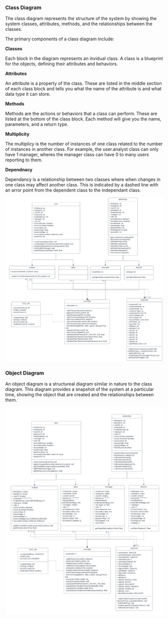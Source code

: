 ### Class Diagram

The class diagram represents the structure of the system by showing the system classes, attributes, methods, and the relationships between the classes. 

The primary components of a class diagram include: 

**Classes**

Each block in the diagram represents an invidual class. A class is a blueprint for the objects, defining their attributes and behaviors. 

**Attributes**

An attribute is a property of the class. These are listed in the middle section of each class block and tells you what the name of the attribute is and what data type it can store. 

**Methods**

Methods are the actions or behaviors that a class can perform. These are listed at the bottom of the class block. Each method will give you the name, parameters, and a return type. 

**Multiplicity**

The multiplicy is the number of instances of one class related to the number of instances in another class. For example, the user.analyst class can only have 1 manager, wheres the manager class can have 0 to many users reporting to them. 

**Dependnacy**

Dependancy is a relationship between two classes where when changes in one class may affect another class. This is indicated by a dashed line with an arror point from the dependent class to the independant class. 

![Alt text](class.png)

### Object Diagram

An object diagram is a structureal diagram similar in nature to the class diagram. This diagram provides a snapshot of the system at a particular time, showing the object that are created and the relationships between them. 

![Alt text](object.png)